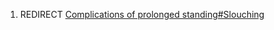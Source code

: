 1.  REDIRECT [Complications of prolonged
    standing#Slouching](Complications_of_prolonged_standing#Slouching "wikilink")